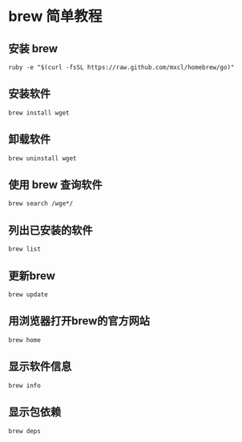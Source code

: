 # brew 简单教程

## 安装 brew

	ruby -e "$(curl -fsSL https://raw.github.com/mxcl/homebrew/go)"

## 安装软件

	brew install wget

## 卸载软件

	brew uninstall wget
	
## 使用 brew 查询软件

	brew search /wge*/
	
## 列出已安装的软件

	brew list

## 更新brew

	brew update
	
## 用浏览器打开brew的官方网站

	brew home
	
## 显示软件信息

	brew info
	
## 显示包依赖

	brew deps

